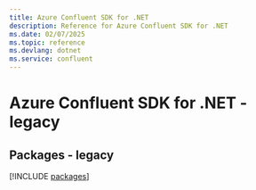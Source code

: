 ```yaml
---
title: Azure Confluent SDK for .NET
description: Reference for Azure Confluent SDK for .NET
ms.date: 02/07/2025
ms.topic: reference
ms.devlang: dotnet
ms.service: confluent
---
```

# Azure Confluent SDK for .NET - legacy
## Packages - legacy
[!INCLUDE [packages](confluent-index.md)]